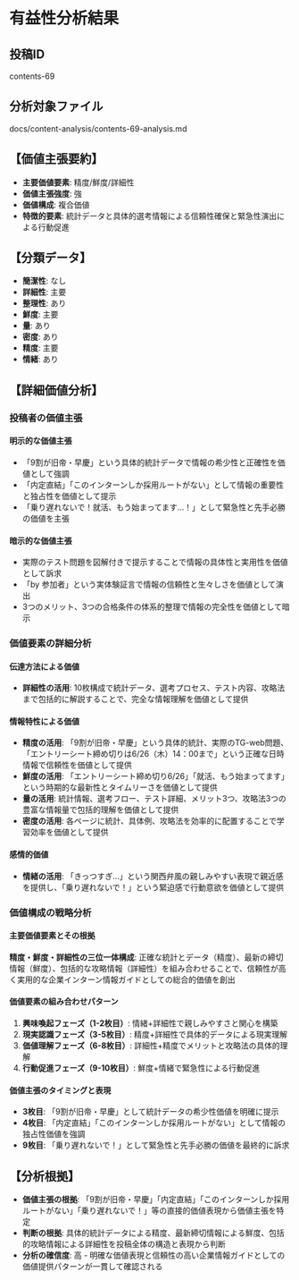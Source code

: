 # 有益性分析結果

## 投稿ID
contents-69

## 分析対象ファイル
docs/content-analysis/contents-69-analysis.md

## 【価値主張要約】
- **主要価値要素**: 精度/鮮度/詳細性
- **価値主張強度**: 強
- **価値構成**: 複合価値
- **特徴的要素**: 統計データと具体的選考情報による信頼性確保と緊急性演出による行動促進

## 【分類データ】
- **簡潔性**: なし
- **詳細性**: 主要
- **整理性**: あり
- **鮮度**: 主要
- **量**: あり
- **密度**: あり
- **精度**: 主要
- **情緒**: あり

## 【詳細価値分析】

### 投稿者の価値主張

#### 明示的な価値主張
- 「9割が旧帝・早慶」という具体的統計データで情報の希少性と正確性を価値として強調
- 「内定直結」「このインターンしか採用ルートがない」として情報の重要性と独占性を価値として提示
- 「乗り遅れないで！就活、もう始まってます...！」として緊急性と先手必勝の価値を主張

#### 暗示的な価値主張
- 実際のテスト問題を図解付きで提示することで情報の具体性と実用性を価値として訴求
- 「by 参加者」という実体験証言で情報の信頼性と生々しさを価値として演出
- 3つのメリット、3つの合格条件の体系的整理で情報の完全性を価値として暗示

### 価値要素の詳細分析

#### 伝達方法による価値
- **詳細性の活用**: 10枚構成で統計データ、選考プロセス、テスト内容、攻略法まで包括的に解説することで、完全な情報理解を価値として提供

#### 情報特性による価値
- **精度の活用**: 「9割が旧帝・早慶」という具体的統計、実際のTG-web問題、「エントリーシート締め切りは6/26（木）14：00まで」という正確な日時情報で信頼性を価値として提供
- **鮮度の活用**: 「エントリーシート締め切り6/26」「就活、もう始まってます」という時期的な最新性とタイムリーさを価値として提供
- **量の活用**: 統計情報、選考フロー、テスト詳細、メリット3つ、攻略法3つの豊富な情報量で包括的理解を価値として提供
- **密度の活用**: 各ページに統計、具体例、攻略法を効率的に配置することで学習効率を価値として提供

#### 感情的価値
- **情緒の活用**: 「きっつすぎ...」という関西弁風の親しみやすい表現で親近感を提供し、「乗り遅れないで！」という緊迫感で行動意欲を価値として提供

### 価値構成の戦略分析

#### 主要価値要素とその根拠
**精度・鮮度・詳細性の三位一体構成**: 正確な統計とデータ（精度）、最新の締切情報（鮮度）、包括的な攻略情報（詳細性）を組み合わせることで、信頼性が高く実用的な企業インターン情報ガイドとしての総合的価値を創出

#### 価値要素の組み合わせパターン
1. **興味喚起フェーズ（1-2枚目）**: 情緒+詳細性で親しみやすさと関心を構築
2. **現実認識フェーズ（3-5枚目）**: 精度+詳細性で具体的データによる現実理解
3. **価値理解フェーズ（6-8枚目）**: 詳細性+精度でメリットと攻略法の具体的理解
4. **行動促進フェーズ（9-10枚目）**: 鮮度+情緒で緊急性による行動促進

#### 価値主張のタイミングと表現
- **3枚目**: 「9割が旧帝・早慶」として統計データの希少性価値を明確に提示
- **4枚目**: 「内定直結」「このインターンしか採用ルートがない」として情報の独占性価値を強調
- **9枚目**: 「乗り遅れないで！」として緊急性と先手必勝の価値を最終的に訴求

## 【分析根拠】
- **価値主張の根拠**: 「9割が旧帝・早慶」「内定直結」「このインターンしか採用ルートがない」「乗り遅れないで！」等の直接的価値表現から価値主張を特定
- **判断の根拠**: 具体的統計データによる精度、最新締切情報による鮮度、包括的攻略情報による詳細性を投稿全体の構造と表現から判断
- **分析の確信度**: 高 - 明確な価値表現と信頼性の高い企業情報ガイドとしての価値提供パターンが一貫して確認される